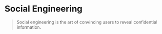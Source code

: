 # Social Engineering
> Social engineering is the art of convincing users to reveal confidential information.






















